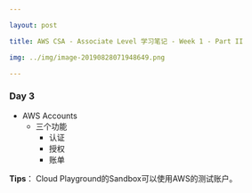 ```yaml
---

layout: post

title: AWS CSA - Associate Level 学习笔记 - Week 1 - Part II

img: ../img/image-20190828071948649.png

---
```


### Day 3

- AWS Accounts
  - 三个功能
    - 认证
    - 授权
    - 账单

**Tips**： Cloud Playground的Sandbox可以使用AWS的测试账户。

